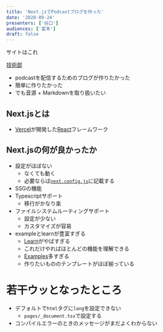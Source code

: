 ```yaml
---
title: 'Next.jsでPodcastブログを作った'
date: '2020-09-24'
presenters: ['谷口']
audiences: ['富本']
draft: false
---
```


サイトはこれ

[技術部](https://github.com/gijutsubu/podcast)

- podcastを配信するためのブログが作りたかった
- 簡単に作りたかった
- でも音源 + Markdownを取り扱いたい

## Next.jsとは

- [Vercel](https://vercel.com/)が開発した[React](https://reactjs.org/)フレームワーク

## Next.jsの何が良かったか

- 設定がほぼない
  - なくても動く
  - 必要ならば[`next.config.js`](https://nextjs.org/docs/api-reference/next.config.js/introduction)に記載する
- SSGの機能
- Typescriptサポート
  - 移行がかなり楽
- ファイルシステムルーティングサポート
  - 設定が少ない
  - カスタマイズが容易
- exampleとlearnが豊富すぎる
  - [Learn](https://nextjs.org/learn/basics/create-nextjs-app)がやばすぎる
  - これだけやればほとんどの機能を理解できる
  - [Examples](https://github.com/vercel/next.js/tree/canary/examples)多すぎる
  - 作りたいもののテンプレートがほぼ揃っている

# 若干ウッとなったところ

- デフォルトで`html`タグに`lang`を設定できない
  - `pages/_document.tsx`で設定する
- コンパイルエラーのときのメッセージがまだよくわからない
